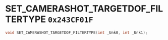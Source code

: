 # SET_CAMERASHOT_TARGETDOF_FILTERTYPE `0x243CF01F`

```cpp
void SET_CAMERASHOT_TARGETDOF_FILTERTYPE(int _Unk0, int _Unk1);
```